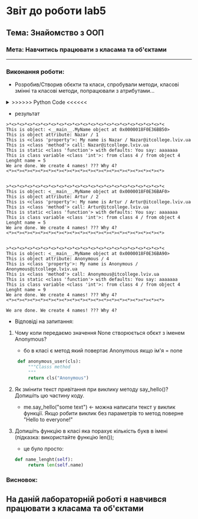 # Звіт до роботи lab5

## Тема: Знайомство з ООП

### Мета: Навчитись працювати з класама та об'єктами

---

### Виконання роботи:

- Розробив/Створив обєкти та класи, спробували методи, класові змінні та класові методи, попрацювали з атрибутами...

<details><summary> >>>>>> Python Code <<<<<< </summary>
### Перша програма на ООП

```python
class MyName:
    """Опис класу / Документація
    """
    total_names = 0  # Class Variable

    def __init__(self, name=None) -> None:
        # Class attributes / Instance variables
        self.name = name if name is not None else self.anonymous_user().name
        MyName.total_names += 1  # modify class variable
        self.my_id = self.total_names

    @property
    def whoami(self):
        """Class property
        return: повертаємо імя 
        """
        return f"My name is {self.name}"

    @property
    def my_email(self) -> str:
        """Class property
        return: повертаємо емейл
        """
        return self.create_email()

    def create_email(self) -> str:
        """Instance method
        """
        return f"{self.name}@itcollege.lviv.ua"

    @classmethod
    def anonymous_user(cls):
        """Classs method
        """
        return cls("Anonymous")

    @staticmethod
    def say_hello(message="Hello to everyone!"):
        """Static method
        """
        return f"You say: {message}"

    def name_length(self):
        return len(self.name)


print("Let's Start!")

names = ("Nazar", "Artur", None,)
all_names = {name: MyName(name) for name in names}

for name, me in all_names.items():
    print(f"""\n{">*<"*20}
This is object: {me} 
This is object attribute: {me.name} / {me.my_id}
This is {type(MyName.whoami)}: {me.whoami} / {me.my_email}
This is {type(me.create_email)} call: {me.create_email()}
This is static {type(MyName.say_hello)} with defaults: {me.say_hello("aaaaaaa")} 
This is class variable {type(MyName.total_names)}: from class {MyName.total_names} / from object {me.total_names}
Lenght name = {me.name_length()}
We are done. We create {me.total_names} names! ??? Why {MyName.total_names}?
{"<*>"*20}
""")

print(
    f"We are done. We create {me.total_names} names! ??? Why {MyName.total_names}?")
```

</details>

 - результат

```
>*<>*<>*<>*<>*<>*<>*<>*<>*<>*<>*<>*<>*<>*<>*<>*<>*<>*<>*<>*<
This is object: <__main__.MyName object at 0x0000018F0E36BB50> 
This is object attribute: Nazar / 1
This is <class 'property'>: My name is Nazar / Nazar@itcollege.lviv.ua
This is <class 'method'> call: Nazar@itcollege.lviv.ua
This is static <class 'function'> with defaults: You say: aaaaaaa 
This is class variable <class 'int'>: from class 4 / from object 4
Lenght name = 5
We are done. We create 4 names! ??? Why 4?
<*><*><*><*><*><*><*><*><*><*><*><*><*><*><*><*><*><*><*><*>


>*<>*<>*<>*<>*<>*<>*<>*<>*<>*<>*<>*<>*<>*<>*<>*<>*<>*<>*<>*<
This is object: <__main__.MyName object at 0x0000018F0E36BAF0> 
This is object attribute: Artur / 2
This is <class 'property'>: My name is Artur / Artur@itcollege.lviv.ua
This is <class 'method'> call: Artur@itcollege.lviv.ua
This is static <class 'function'> with defaults: You say: aaaaaaa 
This is class variable <class 'int'>: from class 4 / from object 4
Lenght name = 5
We are done. We create 4 names! ??? Why 4?
<*><*><*><*><*><*><*><*><*><*><*><*><*><*><*><*><*><*><*><*>


>*<>*<>*<>*<>*<>*<>*<>*<>*<>*<>*<>*<>*<>*<>*<>*<>*<>*<>*<>*<
This is object: <__main__.MyName object at 0x0000018F0E36BA90>
This is object attribute: Anonymous / 4
This is <class 'property'>: My name is Anonymous / Anonymous@itcollege.lviv.ua
This is <class 'method'> call: Anonymous@itcollege.lviv.ua
This is static <class 'function'> with defaults: You say: aaaaaaa
This is class variable <class 'int'>: from class 4 / from object 4
Lenght name = 9
We are done. We create 4 names! ??? Why 4?
<*><*><*><*><*><*><*><*><*><*><*><*><*><*><*><*><*><*><*><*>

We are done. We create 4 names! ??? Why 4?
```

- Відповіді на запитання:

1. Чому коли передаємо значення None створюється обєкт з іменем Anonymous?

   - бо в класі є метод який повертає Anonymous якщо ім'я = none

   ```py
    def anonymous_user(cls):
        """Classs method
        """
        return cls("Anonymous")
   ```

2. Як змінити текст привітання при виклику методу say_hello()? Допишіть цю частину коду.

   - me.say_hello("some text") <- можна написати текст у виклик функції. Якщо робити виклик без параметрів то метод поверне "Hello to everyone!"

3. Допишіть функцію в класі яка порахує кількість букв в імені (підказка: використайте функцію len());

   - це було просто:

   ```py
   def name_lenght(self):
        return len(self.name)
   ```

### Висновок:

## На даній лабораторній роботі я навчився працювати з класама та об'єктами